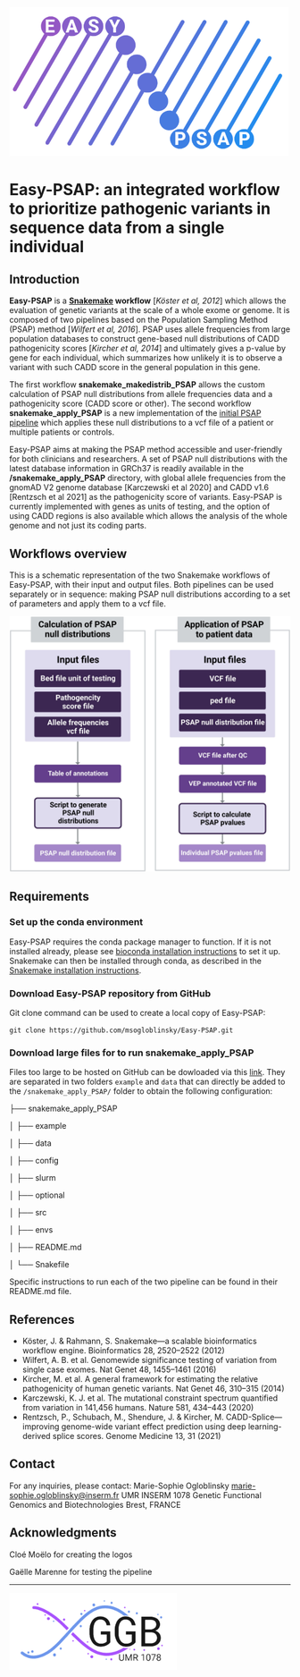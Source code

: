 <img src="./.img/logo_PSAP.png" width="500">

# Easy-PSAP: an integrated workflow to prioritize pathogenic variants in sequence data from a single individual

## Introduction
**Easy-PSAP** is a **[Snakemake](https://snakemake.readthedocs.io/en/stable/) workflow** [*Köster et al, 2012*] which allows the evaluation of genetic variants at the scale of a whole exome or genome. 
It is composed of two pipelines based on the Population Sampling Method (PSAP) method [*Wilfert et al, 2016*]. PSAP uses allele frequencies from large population databases to construct 
gene-based null distributions of CADD  pathogenicity scores [*Kircher et al, 2014*] and ultimately gives a p-value by gene for each individual, which summarizes how unlikely it is 
to observe a variant with such CADD score in the general population in this gene.

The first workflow **snakemake_makedistrib_PSAP** allows the custom calculation of PSAP null distributions from allele frequencies data and a pathogenicity score (CADD score or other).
The second workflow **snakemake_apply_PSAP** is a new implementation of the [initial PSAP pipeline](https://github.com/awilfert/PSAP-pipeline) which applies these null distributions to a vcf file
of a patient or multiple patients or controls.

Easy-PSAP aims at making the PSAP method accessible and user-friendly for both clinicians and researchers. A set of PSAP null distributions with the latest database information in GRCh37 is readily available
in the **/snakemake_apply_PSAP** directory, with global allele frequencies from the gnomAD V2 genome database [Karczewski et al 2020] and CADD v1.6 [Rentzsch et al 2021] as the pathogenicity score of variants. 
Easy-PSAP is currently implemented with genes as units of testing, and the option of using CADD regions is also available which allows the analysis of the whole genome and not just its coding parts.

## Workflows overview

This is a schematic representation of the two Snakemake workflows of Easy-PSAP, with their input and output files. 
Both pipelines can be used separately or in sequence: making PSAP null distributions according to a set of parameters and apply them to a vcf file. 

![PSAP workflow diagram](./.img/workflows_PSAP.png)

## Requirements

### Set up the conda environment 

Easy-PSAP requires the conda package manager to function. If it is not installed already, please see [bioconda installation instructions](https://docs.conda.io/projects/conda/en/latest/user-guide/install/index.html) to set it up.
Snakemake can then be installed through conda, as described in the [Snakemake installation instructions](https://snakemake.readthedocs.io/en/stable/getting_started/installation.html).

### Download Easy-PSAP repository from GitHub

Git clone command can be used to create a local copy of Easy-PSAP:

```
git clone https://github.com/msogloblinsky/Easy-PSAP.git
```

### Download large files for to run **snakemake_apply_PSAP**

Files too large to be hosted on GitHub can be dowloaded via this [link](https://lysine.univ-brest.fr/~msogloblinsky/share/). They are separated in two folders `example` and `data` that can directly be added to the `/snakemake_apply_PSAP/` folder to obtain the following configuration:

├── snakemake_apply_PSAP

│   ├── example

│   ├── data

│   ├── config

│   ├── slurm

│   ├── optional

│   ├── src

│   ├── envs

│   ├── README.md

│   └── Snakefile

Specific instructions to run each of the two pipeline can be found in their README.md file.

## References
* Köster, J. & Rahmann, S. Snakemake—a scalable bioinformatics workflow engine. Bioinformatics 28, 2520–2522 (2012)
* Wilfert, A. B. et al. Genomewide significance testing of variation from single case exomes. Nat Genet 48, 1455–1461 (2016)
* Kircher, M. et al. A general framework for estimating the relative pathogenicity of human genetic variants. Nat Genet 46, 310–315 (2014)
* Karczewski, K. J. et al. The mutational constraint spectrum quantified from variation in 141,456 humans. Nature 581, 434–443 (2020)
* Rentzsch, P., Schubach, M., Shendure, J. & Kircher, M. CADD-Splice—improving genome-wide variant effect prediction using deep learning-derived splice scores. Genome Medicine 13, 31 (2021)

## Contact

For any inquiries, please contact:
Marie-Sophie Ogloblinsky
marie-sophie.ogloblinsky@inserm.fr
UMR INSERM 1078 Genetic Functional Genomics and Biotechnologies 
Brest, FRANCE

## Acknowledgments 

Cloé Moëlo for creating the logos

Gaëlle Marenne for testing the pipeline

___

<img src="./.img/logo_GGB.png" width="300">
